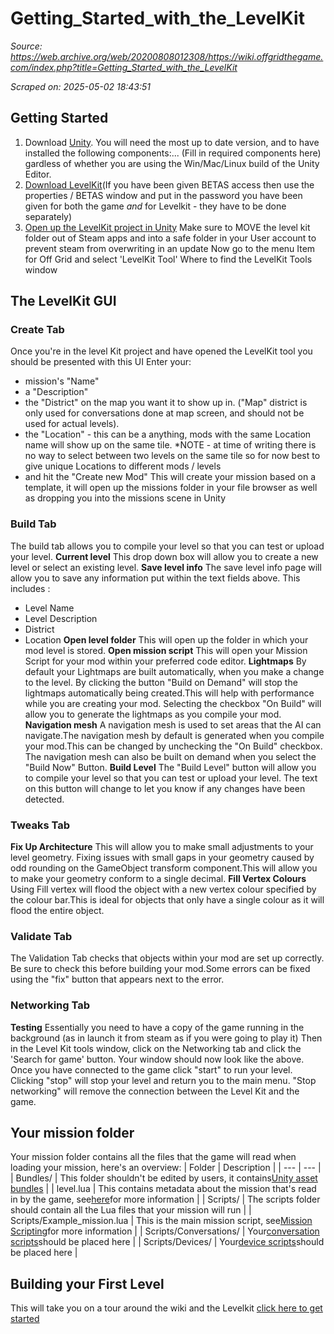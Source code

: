 # Getting_Started_with_the_LevelKit

*Source: https://web.archive.org/web/20200808012308/https://wiki.offgridthegame.com/index.php?title=Getting_Started_with_the_LevelKit*

*Scraped on: 2025-05-02 18:43:51*

## Getting Started
1. Download [Unity](https://web.archive.org/web/20200803173057/https://store.unity.com/download?ref=update). You will need the most up to date version, and to have installed the following components:... (Fill in required components here) gardless of whether you are using the Win/Mac/Linux build of the Unity Editor.
3. [Download LevelKit](Download_LevelKit.md)(If you have been given BETAS access then use the properties / BETAS window and put in the password you have been given for both the game *and* for Levelkit - they have to be done separately)
4. [Open up the LevelKit project in Unity](Open_up_the_LevelKit_project_in_Unity.md) Make sure to MOVE the level kit folder out of Steam apps and into a safe folder in your User account to prevent steam from overwriting in an update
Now go to the menu Item for Off Grid and select 'LevelKit Tool'
Where to find the LevelKit Tools window
## The LevelKit GUI
### Create Tab
Once you're in the level Kit project and have opened the LevelKit tool you should be presented with this UI
Enter your:
* mission's "Name"
* a "Description"
* the "District" on the map you want it to show up in. ("Map" district is only used for conversations done at map screen, and should not be used for actual levels).
* the "Location" - this can be a anything, mods with the same Location name will show up on the same tile. *NOTE - at time of writing there is no way to select between two levels on the same tile so for now best to give unique Locations to different mods / levels
* and hit the "Create new Mod"
This will create your mission based on a template, it will open up the missions folder in your file browser as well as dropping you into the missions scene in Unity
### Build Tab
The build tab allows you to compile your level so that you can test or upload your level.
**Current level**
This drop down box will allow you to create a new level or select an existing level.
**Save level info**
The save level info page will allow you to save any information put within the text fields above.
This includes :
* Level Name
* Level Description
* District
* Location
**Open level folder**
This will open up the folder in which your mod level is stored.
**Open mission script**
This will open your Mission Script for your mod within your preferred code editor.
**Lightmaps**
By default your Lightmaps are built automatically, when you make a change to the level. By clicking the button "Build on Demand" will stop the lightmaps automatically being created.This will help with performance while you are creating your mod. Selecting the checkbox "On Build" will allow you to generate the lightmaps as you compile your mod.
**Navigation mesh**
A navigation mesh is used to set areas that the AI can navigate.The navigation mesh by default is generated when you compile your mod.This can be changed by unchecking the "On Build" checkbox. The navigation mesh can also be built on demand when you select the "Build Now" Button.
**Build Level**
The "Build Level" button will allow you to compile your level so that you can test or upload your level. The text on this button will change to let you know if any changes have been detected.
### Tweaks Tab
**Fix Up Architecture**
This will allow you to make small adjustments to your level geometry. Fixing issues with small gaps in your geometry caused by odd rounding on the GameObject transform component.This will allow you to make your geometry conform to a single decimal.
**Fill Vertex Colours**
Using Fill vertex will flood the object with a new vertex colour specified by the colour bar.This is ideal for objects that only have a single colour as it will flood the entire object.
### Validate Tab
The Validation Tab checks that objects within your mod are set up correctly. Be sure to check this before building your mod.Some errors can be fixed using the "fix" button that appears next to the error.
### Networking Tab
**Testing**
Essentially you need to have a copy of the game running in the background (as in launch it from steam as if you were going to play it)
Then in the Level Kit tools window, click on the Networking tab and click the 'Search for game' button. Your window should now look like the above.
Once you have connected to the game click "start" to run your level. Clicking "stop" will stop your level and return you to the main menu. "Stop networking" will remove the connection between the Level Kit and the game.
## Your mission folder
Your mission folder contains all the files that the game will read when loading your mission, here's an overview:
| Folder | Description |
| --- | --- |
| Bundles/ | This folder shouldn't be edited by users, it contains[Unity asset bundles](https://web.archive.org/web/20200803173057/https://docs.unity3d.com/Manual/AssetBundlesIntro.html) |
| level.lua | This contains metadata about the mission that's read in by the game, see[here](Level.lua.md)for more information |
| Scripts/ | The scripts folder should contain all the Lua files that your mission will run |
| Scripts/Example_mission.lua | This is the main mission script, see[Mission Scripting](Mission_Scripting.md)for more information |
| Scripts/Conversations/ | Your[conversation scripts](Conversations.md)should be placed here |
| Scripts/Devices/ | Your[device scripts](Device_Scripting.md)should be placed here |
## Building your First Level
This will take you on a tour around the wiki and the Levelkit [click here to get started](Building_your_First_Level.md)